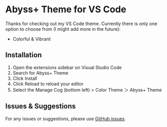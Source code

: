 # Abyss+ Theme for VS Code
Thanks for checking out my VS Code theme. Currently there is only one option to choose from (I might add more in the future):

- Colorful & Vibrant

## Installation

1. Open the extensions sidebar on Visual Studio Code
2. Search for Abyss+ Theme
3. Click Install
4. Click Reload to reload your editor
5. Select the Manage Cog (bottom left) > Color Theme ＞ Abyss+ Theme
## Issues & Suggestions

For any issues or suggestions, please use [GitHub issues](https://github.com/Veerhan-glitch/AbyssPlus-vscode-theme/issues).
